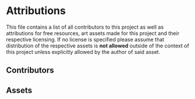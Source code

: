 # Attributions

This file contains a list of all contributors to this project as well as attributions for free resources, art assets made for this project and their respective licensing. If no license is specified please assume that distribution of the respective assets is **not allowed** outside of the context of this project unless explicitly allowed by the author of said asset.

## Contributors 

## Assets
